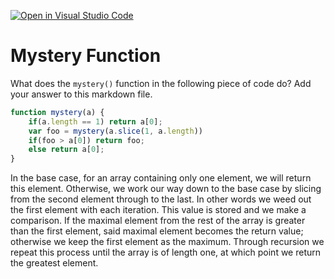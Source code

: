 [![Open in Visual Studio Code](https://classroom.github.com/assets/open-in-vscode-718a45dd9cf7e7f842a935f5ebbe5719a5e09af4491e668f4dbf3b35d5cca122.svg)](https://classroom.github.com/online_ide?assignment_repo_id=11974257&assignment_repo_type=AssignmentRepo)
# Mystery Function

What does the `mystery()` function in the following piece of code do? Add your
answer to this markdown file.

```javascript
function mystery(a) {
    if(a.length == 1) return a[0];
    var foo = mystery(a.slice(1, a.length))
    if(foo > a[0]) return foo;
    else return a[0];
}
```

In the base case, for an array containing only one element, we will return this element. Otherwise, we work our way down to the base case by slicing from the second element through to the last. In other words we weed out the first element with each iteration. This value is stored and we make a comparison. If the maximal element from the rest of the array is greater than the first element, said maximal element becomes the return value; otherwise we keep the first element as the maximum. Through recursion we repeat this process until the array is of length one, at which point we return the greatest element.
